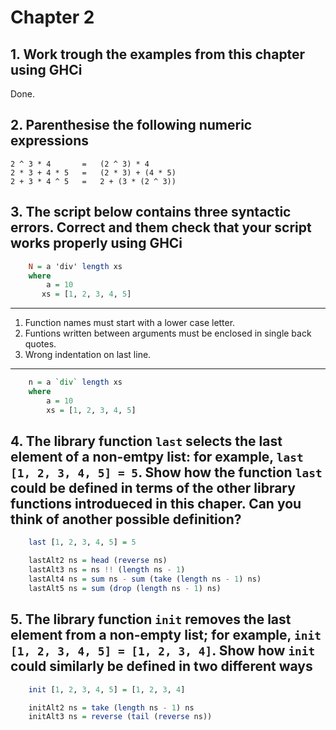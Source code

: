 # Chapter 2

## 1. Work trough the examples from this chapter using GHCi

Done.

## 2. Parenthesise the following numeric expressions

    2 ^ 3 * 4       =   (2 ^ 3) * 4
    2 * 3 + 4 * 5   =   (2 * 3) + (4 * 5)
    2 + 3 * 4 ^ 5   =   2 + (3 * (2 ^ 3))

## 3. The script below contains three syntactic errors. Correct and them check that your script works properly using GHCi

```haskell
    N = a 'div' length xs
    where
        a = 10
       xs = [1, 2, 3, 4, 5]    
```

---

1. Function names must start with a lower case letter.
2. Funtions written between arguments must be enclosed in single back quotes.
3. Wrong indentation on last line.

---

```haskell
    n = a `div` length xs
    where
        a = 10
        xs = [1, 2, 3, 4, 5]
```

## 4. The library function `last` selects the last element of a non-emtpy list: for example, `last [1, 2, 3, 4, 5] = 5`. Show how the function `last` could be defined in terms of the other library functions introdueced in this chaper. Can you think of another possible definition?

```haskell
    last [1, 2, 3, 4, 5] = 5

    lastAlt2 ns = head (reverse ns)
    lastAlt3 ns = ns !! (length ns - 1)
    lastAlt4 ns = sum ns - sum (take (length ns - 1) ns)
    lastAlt5 ns = sum (drop (length ns - 1) ns)
```

## 5. The library function `init` removes the last element from a non-empty list; for example, `init [1, 2, 3, 4, 5] = [1, 2, 3, 4]`. Show how `init` could similarly be defined in two different ways

```haskell
    init [1, 2, 3, 4, 5] = [1, 2, 3, 4]

    initAlt2 ns = take (length ns - 1) ns
    initAlt3 ns = reverse (tail (reverse ns))
```
